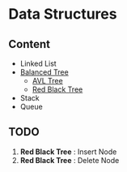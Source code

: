 # **Data Structures**

## **Content**

- Linked List
- [Balanced Tree](https://github.com/davidtsai0720/notes/tree/main/datastructure/BalancedTree)
  - [AVL Tree](https://github.com/davidtsai0720/notes/blob/main/datastructure/BalancedTree/AVLTree.cpp)
  - [Red Black Tree](https://github.com/davidtsai0720/notes/blob/main/datastructure/BalancedTree/RedBlackTree.cpp)
- Stack
- Queue

## **TODO**

1. **Red Black Tree** : Insert Node
1. **Red Black Tree** : Delete Node
